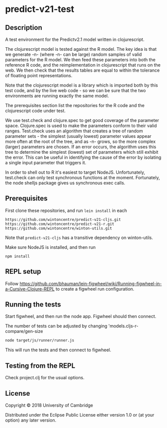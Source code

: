 # predict-v21-test

## Description

A test environment for the Predictv2.1 model written in clojurescript.

The clojurescript model is tested against the R model. The key idea is that we generate -n- (where -n- can
be large) random samples of valid parameters for the R model. We then feed these parameters into
both the reference R code, and the reimplementation in clojurescript that runs on the web. We then check
that the results tables are equal to within the tolerance of floating point representations.

Note that the clojurescript model is a library which is imported both by this test code, and by the live web
code - so we can be sure that the two environments are running exactly the same model.

The prerequisites section list the repositories for the R code and the clojurescript code under test.

We use test.check and clojure.spec to get good coverage of the parameter
space. Clojure.spec is used to make the parameters conform to their valid ranges. Test.check uses an 
algorithm that creates a tree of random parameter sets - the simplest (usually lowest) parameter values
appear more often at the root of the tree, and as -n- grows, so the more complex (larger) parameters 
are chosen. If an error occurs, the algorithm uses this tree to determine the simplest (lowest) set of
parameters which still exhibit the error. This can be useful in identifying the cause of the error by
isolating a single input parameter that triggers it.

In order to shell out to R it's easiest to target NodeJS.
Unfortunately, test.check can only test synchronous functions at the moment.
Fortunately, the node shelljs package gives us synchronous exec calls.

## Prerequisites

First clone these repositories, and run `lein install` in each
```
https://github.com/wintoncentre/predict-v21-cljs.git
https://github.com/wintoncentre/predict-v21-r.git
https://github.com/wintoncentre/winton-utils.git

```
Note that `predict-v21-cljs` has a transitive dependency on winton-utils.

Make sure NodeJS is installed, and then run
```
npm install
```

## REPL setup
Follow https://github.com/bhauman/lein-figwheel/wiki/Running-figwheel-in-a-Cursive-Clojure-REPL
to create a figwheel run configuration.

## Running the tests
Start figwheel, and then run the node app. Figwheel should then connect.

The number of tests can be adjusted by changing 'models.cljs-r-compare/gen-size

```sh
node target/js/runner/runner.js
```
This will run the tests and then connect to figwheel.


## Testing from the REPL
Check project.clj for the usual options.


## License

Copyright © 2018 University of Cambridge

Distributed under the Eclipse Public License either version 1.0 or (at
your option) any later version.
